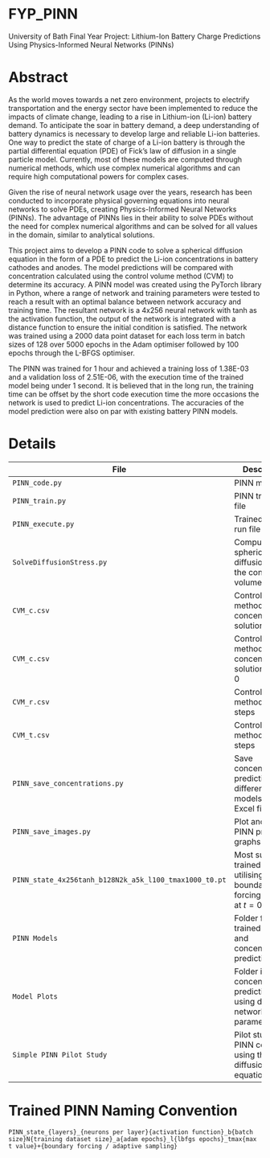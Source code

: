 # FYP_PINN
University of Bath Final Year Project: Lithium-Ion Battery Charge Predictions Using Physics-Informed Neural Networks (PINNs)

# Abstract
As the world moves towards a net zero environment, projects to electrify transportation and the energy sector have been implemented to reduce the impacts of climate change, leading to a rise in Lithium-ion (Li-ion) battery demand. To anticipate the soar in battery demand, a deep understanding of battery dynamics is necessary to develop large and reliable Li-ion batteries. One way to predict the state of charge of a Li-ion battery is through the partial differential equation (PDE) of Fick’s law of diffusion in a single particle model. Currently, most of these models are computed through numerical methods, which use complex numerical algorithms and can require high computational powers for complex cases.  
  
Given the rise of neural network usage over the years, research has been conducted to incorporate physical governing equations into neural networks to solve PDEs, creating Physics-Informed Neural Networks (PINNs). The advantage of PINNs lies in their ability to solve PDEs without the need for complex numerical algorithms and can be solved for all values in the domain, similar to analytical solutions.  
  
This project aims to develop a PINN code to solve a spherical diffusion equation in the form of a PDE to predict the Li-ion concentrations in battery cathodes and anodes. The model predictions will be compared with concentration calculated using the control volume method (CVM) to determine its accuracy.
A PINN model was created using the PyTorch library in Python, where a range of network and training parameters were tested to reach a result with an optimal balance between network accuracy and training time. The resultant network is a 4x256 neural network with tanh as the activation function, the output of the network is integrated with a distance function to ensure the initial condition is satisfied. The network was trained using a 2000 data point dataset for each loss term in batch sizes of 128 over 5000 epochs in the Adam optimiser followed by 100 epochs through the L-BFGS optimiser.  
  
The PINN was trained for 1 hour and achieved a training loss of 1.38E-03 and a validation loss of 2.51E-06, with the execution time of the trained model being under 1 second. It is believed that in the long run, the training time can be offset by the short code execution time the more occasions the network is used to predict Li-ion concentrations. The accuracies of the model prediction were also on par with existing battery PINN models.

# Details
| File | Description |
| --- | --- |
| `PINN_code.py` | PINN model |
| `PINN_train.py` | PINN training file |
| `PINN_execute.py` | Trained PINN run file |
| `SolveDiffusionStress.py` | Compute spherical diffusion using the control volume method |
| `CVM_c.csv` | Control volume method concentration solution |
| `CVM_c.csv` | Control volume method concentration solution for $\theta =0$ |
| `CVM_r.csv` | Control volume method spatial steps |
| `CVM_t.csv` | Control volume method time steps |
| `PINN_save_concentrations.py` | Save concentration predictions from different PINN models into Excel files |
| `PINN_save_images.py` | Plot and save PINN prediction graphs |
| `PINN_state_4x256tanh_b128N2k_a5k_l100_tmax1000_t0.pt` | Most successful trained PINN utilising a boundary forcing function at $t=0$ |
| `PINN Models` | Folder for trained PINNs and concentration prediction data |
| `Model Plots` | Folder including concentration prediction plots using different network/training parameters |
|`Simple PINN Pilot Study` | Pilot study for PINN coding using the diffusion equation |

# Trained PINN Naming Convention
`PINN_state_{layers}_{neurons per layer}{activation function}_b{batch size}N{training dataset size}_a{adam epochs}_l{lbfgs epochs}_tmax{max t value}+{boundary forcing / adaptive sampling}`
